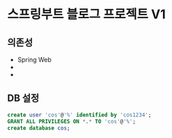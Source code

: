 # 스프링부트 블로그 프로젝트 V1

## 의존성
- Spring Web
-
-

## DB 설정

```sql
create user 'cos'@'%' identified by 'cos1234';
GRANT ALL PRIVILEGES ON *.* TO 'cos'@'%';
create database cos;
```